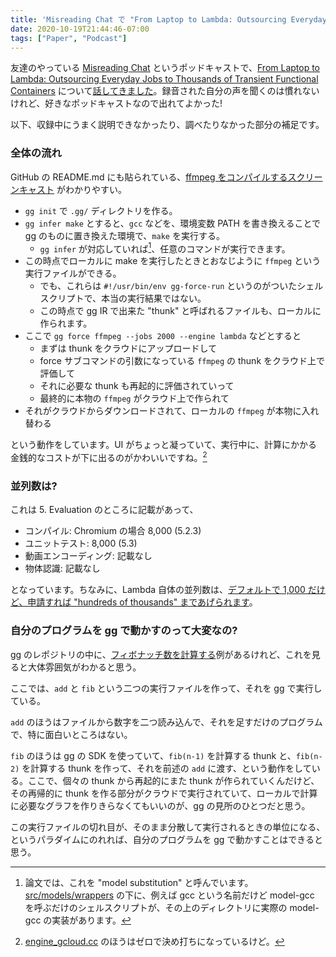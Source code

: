 ```yaml
---
title: 'Misreading Chat で "From Laptop to Lambda: Outsourcing Everyday Jobs to Thousands of Transient Functional Containers" について話した'
date: 2020-10-19T21:44:46-07:00
tags: ["Paper", "Podcast"]
---
```

友達のやっている [Misreading Chat](https://misreading.chat/) というポッドキャストで、[From Laptop to Lambda: Outsourcing Everyday Jobs to Thousands of Transient Functional Containers](https://www.usenix.org/conference/atc19/presentation/fouladi) について[話してきました](https://misreading.chat/2020/10/19/87-from-laptop-to-lambda-outsourcing-everyday-jobs-to-thousands-of-transient-functional-containers/)。録音された自分の声を聞くのは慣れないけれど、好きなポッドキャストなので出れてよかった!

以下、収録中にうまく説明できなかったり、調べたりなかった部分の補足です。

### 全体の流れ

GitHub の README.md にも貼られている、[ffmpeg をコンパイルするスクリーンキャスト](https://asciinema.org/a/257545) がわかりやすい。

* `gg init` で `.gg/` ディレクトリを作る。
* `gg infer make` とすると、`gcc` などを、環境変数 PATH を書き換えることで gg のものに置き換えた環境で、`make` を実行する。
  * `gg infer` が対応していれば[^MS]、任意のコマンドが実行できます。
* この時点でローカルに make を実行したときとおなじように `ffmpeg` という実行ファイルができる。
  * でも、これらは `#!/usr/bin/env gg-force-run` というのがついたシェルスクリプトで、本当の実行結果ではない。
  * この時点で gg IR で出来た "thunk" と呼ばれるファイルも、ローカルに作られます。
* ここで `gg force ffmpeg --jobs 2000 --engine lambda` などとすると
  * まずは thunk をクラウドにアップロードして
  * force サブコマンドの引数になっている `ffmpeg` の thunk をクラウド上で評価して
  * それに必要な thunk も再起的に評価されていって
  * 最終的に本物の `ffmpeg` がクラウド上で作られて
* それがクラウドからダウンロードされて、ローカルの `ffmpeg` が本物に入れ替わる

という動作をしています。UI がちょっと凝っていて、実行中に、計算にかかる金銭的なコストが下に出るのがかわいいですね。[^COST]

### 並列数は?

これは 5. Evaluation のところに記載があって、

* コンパイル: Chromium の場合 8,000 (5.2.3)
* ユニットテスト: 8,000 (5.3)
* 動画エンコーディング: 記載なし
* 物体認識: 記載なし

となっています。ちなみに、Lambda 自体の並列数は、[デフォルトで 1,000 だけど、申請すれば "hundreds of thousands" まであげられます](https://docs.aws.amazon.com/lambda/latest/dg/gettingstarted-limits.html)。

### 自分のプログラムを gg で動かすのって大変なの?

gg のレポジトリの中に、[フィボナッチ数を計算する](https://github.com/StanfordSNR/gg/tree/master/examples/fibonacci)例があるけれど、これを見ると大体雰囲気がわかると思う。

ここでは、`add` と `fib` という二つの実行ファイルを作って、それを gg で実行している。

`add` のほうはファイルから数字を二つ読み込んで、それを足すだけのプログラムで、特に面白いところはない。

`fib` のほうは gg の SDK を使っていて、`fib(n-1)` を計算する thunk と、`fib(n-2)` を計算する thunk を作って、それを前述の `add` に渡す、という動作をしている。ここで、個々の thunk から再起的にまた thunk が作られていくんだけど、その再帰的に thunk を作る部分がクラウドで実行されていて、ローカルで計算に必要なグラフを作りきらなくてもいいのが、gg の見所のひとつだと思う。

この実行ファイルの切れ目が、そのまま分散して実行されるときの単位になる、というパラダイムにのれれば、自分のプログラムを gg で動かすことはできると思う。

[^COST]: [engine_gcloud.cc](https://github.com/StanfordSNR/gg/blob/62579e141a96f30312cd9a1a2d6f91302e3899d5/src/execution/engine_gcloud.cc#L127) のほうはゼロで決め打ちになっているけど。
[^MS]: 論文では、これを "model substitution" と呼んでいます。[src/models/wrappers](https://github.com/StanfordSNR/gg/tree/master/src/models/wrappers) の下に、例えば gcc という名前だけど model-gcc を呼ぶだけのシェルスクリプトが、その上のディレクトリに実際の model-gcc の実装があります。

